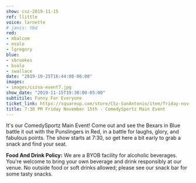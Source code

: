 ```yaml
---
show: csz-2019-11-15
ref: llittle
voice: larnette
# janis: tbd
red:
- mbalcom
- esolo
- lgregory
blue:
- sbrookes
- bsolo
- swallace
date: "2019-10-25T16:44:08-06:00"
images:
- images/cszsa-event7.jpg
show_date: "2019-11-15T19:30:00-05:00"
subtitile: Funny For Everyone
ticket_link: https://squareup.com/store/CSz-SanAntonio/item/friday-nov-th-pm-comedysportz-main-event-1
title: 7:30 PM Friday November 15th - ComedySportz Main Event
---
```


It's our ComedySportz Main Event! Come out and see the Bexars in Blue battle it out with the Punslingers in Red, in a battle for laughs, glory, and fabulous points. The show starts at 7:30, so get here a bit early to grab a snack and find your seat.

**Food And Drink Policy:** We are a BYOB facility for alcoholic beverages. You're welcome to bring your own beverage and drink responsibly at our venue. No outside food or soft drinks allowed; please see our snack bar for some tasty snacks.
